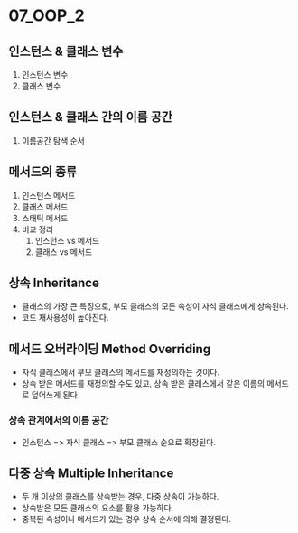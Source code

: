 # 07_OOP_2

## 인스턴스 & 클래스 변수
1. 인스턴스 변수
2. 클래스 변수


## 인스턴스 & 클래스 간의 이름 공간
1. 이름공간 탐색 순서


## 메서드의 종류
1. 인스턴스 메서드
2. 클래스 메서드
3. 스태틱 메서드
4. 비교 정리
   1. 인스턴스 vs 메서드
   2. 클래스 vs 메서드


## 상속 Inheritance
- 클래스의 가장 큰 특징으로, 부모 클래스의 모든 속성이 자식 클래스에게 상속된다.
- 코드 재사용성이 높아진다.


## 메서드 오버라이딩 Method Overriding
- 자식 클래스에서 부모 클래스의 메서드를 재정의하는 것이다.
- 상속 받은 메서드를 재정의할 수도 있고, 상속 받은 클래스에서 같은 이름의 메서드로 덮어쓰게 된다.


### 상속 관계에서의 이름 공간
- 인스턴스 => 자식 클래스 => 부모 클래스 순으로 확장된다.


## 다중 상속 Multiple Inheritance
- 두 개 이상의 클래스를 상속받는 경우, 다중 상속이 가능하다.
- 상속받은 모든 클래스의 요소를 활용 가능하다.
- 중복된 속성이나 메서드가 있는 경우 상속 순서에 의해 결정된다.